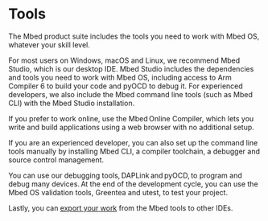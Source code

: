 # Tools

The Mbed product suite includes the tools you need to work with Mbed OS, whatever your skill level.

For most users on Windows, macOS and Linux, we recommend Mbed Studio, which is our desktop IDE. Mbed Studio includes the dependencies and tools you need to work with Mbed OS, including access to Arm Compiler 6 to build your code and pyOCD to debug it. For experienced developers, we also include the Mbed command line tools (such as Mbed CLI) with the Mbed Studio installation.

If you prefer to work online, use the Mbed Online Compiler, which lets you write and build applications using a web browser with no additional setup.

If you are an experienced developer, you can also set up the command line tools manually by installing Mbed CLI, a compiler toolchain, a debugger and source control management.

You can use our debugging tools, DAPLink and pyOCD, to program and debug many devices. At the end of the development cycle, you can use the Mbed OS validation tools, Greentea and utest, to test your project.

Lastly, you can [export your work](../tools/exporting.html) from the Mbed tools to other IDEs.<!--should the intro have all the links, or none?-->
